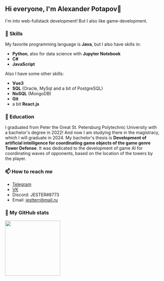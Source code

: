 ## Hi everyone, I'm Alexander Potapov👋

I'm into web-fullstack development! But I also like game-development.

### 🔭 Skills

My favorite programming language is **Java**, but I also have skills in:
- **Python**, also for data science with **Jupyter Notebook**
- **C#**
- **JavaScript**

Also I have some other skills:
- **Vue3**
- **SQL** (Oracle, MySql and a bit of PostgreSQL)
- **NoSQL** (MongoDB)
- **Git**
- a bit **React.js**

### 🌱 Education

I graduated from Peter the Great St. Petersburg Polytechnic University with a bachelor's degree in 2022! And now I am studying there in the magistracy, which I will graduate in 2024. My bachelor's thesis is **Development of artificial intelligence for coordinating game objects of the game genre Tower Defense**. It was dedicated to the development of game AI for coordinating waves of opponents, based on the location of the towers by the player.

### 📫 How to reach me

- [Telegram](https://t.me/jeesteer)
- [VK](https://vk.com/just9r)
- Discord: JESTER#8773
- Email: jestterr@mail.ru

### 💬 My GitHub stats

<img height="180em" src="https://github-readme-stats.vercel.app/api?username=Potapov-AA&show_icons=true&hide_border=true&&count_private=true&include_all_commits=true" />


